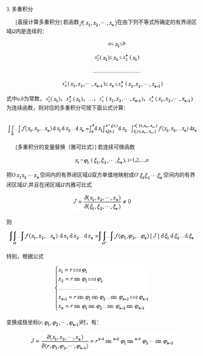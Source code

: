 <div class=Section1>
<p><span lang=EN-US style='font-family:System'>3. </span><span lang=ZH-CN
style='font-family:宋体_GB2312'>多重积分</span></p>
<p><span lang=EN-US style='font-family:宋体_GB2312'>&nbsp;&nbsp;&nbsp;&nbsp;&nbsp;&nbsp; </span><span
lang=EN-US style='font-family:System'>[</span><span lang=ZH-CN
style='font-family:宋体_GB2312'>直接计算多重积分</span><span lang=EN-US style='font-family:
System'>] </span><span lang=ZH-CN style='font-family:宋体_GB2312'>若函数</span><span
lang=EN-US><img width=100 height=23 src="res/17e9d95da129bdd93c34fb6cc6aaaa52_5521_files/2.gif"
align=absmiddle></span><span lang=ZH-CN style='font-family:宋体_GB2312'>在由下列不等式所确定的有界闭区域<i>Ω</i>内是连续的：</span></p>
<p align=center style='text-align:center'><span lang=EN-US style='font-family:
宋体_GB2312'>&nbsp;&nbsp;&nbsp;&nbsp;&nbsp;&nbsp;&nbsp;&nbsp;&nbsp;&nbsp;&nbsp;&nbsp;&nbsp;&nbsp;&nbsp;&nbsp;&nbsp;&nbsp;&nbsp;&nbsp; </span><span
lang=EN-US>&nbsp;</span><i><span lang=EN-US style='font-family:"Times New Roman"'>a</span></i><span
lang=ZH-CN style='font-family:宋体_GB2312'>≤</span><span lang=EN-US
style='font-family:宋体_GB2312'><img width=16 height=22
src="res/17e9d95da129bdd93c34fb6cc6aaaa52_5521_files/Image3991.gif" align=absmiddle></span><span
lang=ZH-CN style='font-family:宋体_GB2312'>≤</span><i><span lang=EN-US
style='font-family:"Times New Roman"'>b</span></i></p>
<p align=center style='text-align:center'><span lang=EN-US style='font-family:
宋体_GB2312'>&nbsp;&nbsp;&nbsp;&nbsp;&nbsp;&nbsp;&nbsp;&nbsp;&nbsp;&nbsp;&nbsp;&nbsp;&nbsp;&nbsp;&nbsp;&nbsp;&nbsp;&nbsp;&nbsp;&nbsp; </span><span
lang=EN-US style='font-family:System'>&nbsp;<img width=15 height=19
src="res/17e9d95da129bdd93c34fb6cc6aaaa52_5521_files/Image3992.gif" align=absmiddle></span><span
lang=EN-US style='font-family:"Times New Roman"'>(<img width=16 height=22
src="res/17e9d95da129bdd93c34fb6cc6aaaa52_5521_files/Image3993.gif" align=absmiddle>)</span><span
lang=ZH-CN style='font-family:宋体_GB2312'>≤</span><span lang=EN-US
style='font-family:宋体_GB2312'><img width=18 height=22
src="res/17e9d95da129bdd93c34fb6cc6aaaa52_5521_files/Image3994.gif" align=absmiddle></span><span
lang=ZH-CN style='font-family:宋体_GB2312'>≤</span><span lang=EN-US
style='font-family:宋体_GB2312'><img width=16 height=19
src="res/17e9d95da129bdd93c34fb6cc6aaaa52_5521_files/Image3995.gif" align=absmiddle></span><span
lang=EN-US> </span><span lang=EN-US style='font-family:"Times New Roman"'>(<img
width=16 height=22 src="res/17e9d95da129bdd93c34fb6cc6aaaa52_5521_files/Image3993.gif" align=absmiddle>)</span></p>
<p align=center style='text-align:center'><span lang=EN-US style='font-family:
System'>&nbsp;&nbsp;&nbsp;&nbsp;&nbsp;&nbsp;&nbsp;&nbsp;&nbsp;&nbsp;&nbsp;&nbsp;&nbsp;&nbsp;&nbsp;&nbsp;&nbsp;&nbsp;&nbsp;&nbsp; &nbsp;</span><span
lang=ZH-CN style='font-family:宋体_GB2312'>………………………</span></p>
<p align=center style='text-align:center'><span lang=EN-US style='font-family:
宋体_GB2312'>&nbsp;&nbsp;&nbsp;&nbsp;&nbsp;&nbsp;&nbsp;&nbsp;&nbsp;&nbsp;&nbsp;&nbsp;&nbsp; </span><span
lang=EN-US>&nbsp;<img width=16 height=19
src="res/17e9d95da129bdd93c34fb6cc6aaaa52_5521_files/Image3996.gif" align=absmiddle></span><span
lang=EN-US style='font-family:"Times New Roman"'>(<img width=89 height=24
src="res/17e9d95da129bdd93c34fb6cc6aaaa52_5521_files/Image3997.gif" align=absmiddle>)</span><span
lang=ZH-CN style='font-family:宋体_GB2312'>≤</span><span lang=EN-US
style='font-family:宋体_GB2312'><img width=18 height=23
src="res/17e9d95da129bdd93c34fb6cc6aaaa52_5521_files/Image3998.gif" align=absmiddle></span><span
lang=ZH-CN style='font-family:宋体_GB2312'>≤</span><span lang=EN-US
style='font-family:宋体_GB2312'><img width=16 height=19
src="res/17e9d95da129bdd93c34fb6cc6aaaa52_5521_files/Image3999.gif" align=absmiddle></span><span
lang=EN-US> </span><span lang=EN-US style='font-family:"Times New Roman"'>(<img
width=89 height=25 src="res/17e9d95da129bdd93c34fb6cc6aaaa52_5521_files/Image4000.gif" align=absmiddle>)</span></p>
<p><span lang=ZH-CN style='font-family:宋体_GB2312'>式中</span><i><span lang=EN-US
style='font-family:"Times New Roman"'>a</span></i><span lang=EN-US
style='font-family:"Times New Roman"'>,<i>b</i></span><span lang=ZH-CN
style='font-family:宋体_GB2312'>为常数，</span><span lang=EN-US style='font-family:
"Times New Roman"'><img width=15 height=19
src="res/17e9d95da129bdd93c34fb6cc6aaaa52_5521_files/Image4001.gif" align=absmiddle></span><span
lang=EN-US style='font-family:"Times New Roman"'>(<img width=16 height=22
src="res/17e9d95da129bdd93c34fb6cc6aaaa52_5521_files/Image3993.gif" align=absmiddle>)</span><span
lang=ZH-CN>，</span><span lang=EN-US style='font-family:"Times New Roman"'><img
width=16 height=19 src="res/17e9d95da129bdd93c34fb6cc6aaaa52_5521_files/Image4002.gif" align=absmiddle></span><span
lang=EN-US> </span><span lang=EN-US style='font-family:"Times New Roman"'>(<img
width=16 height=22 src="res/17e9d95da129bdd93c34fb6cc6aaaa52_5521_files/Image3993.gif" align=absmiddle>)</span><span
lang=ZH-CN style='font-family:宋体_GB2312'>，…，</span><span lang=EN-US
style='font-family:"Times New Roman"'><img width=15 height=19
src="res/17e9d95da129bdd93c34fb6cc6aaaa52_5521_files/Image4003.gif" align=absmiddle></span><span
lang=EN-US> </span><span lang=EN-US style='font-family:"Times New Roman"'>(<img
width=89 height=24 src="res/17e9d95da129bdd93c34fb6cc6aaaa52_5521_files/Image4004.gif" align=absmiddle>)</span><span
lang=ZH-CN style='font-family:宋体_GB2312'>，</span><span lang=EN-US
style='font-family:宋体_GB2312'><img width=14 height=19
src="res/17e9d95da129bdd93c34fb6cc6aaaa52_5521_files/Image4005.gif" align=absmiddle></span><span
lang=EN-US> </span><span lang=EN-US style='font-family:"Times New Roman"'>(<img
width=89 height=24 src="res/17e9d95da129bdd93c34fb6cc6aaaa52_5521_files/Image4006.gif" align=absmiddle>)</span><span
lang=ZH-CN style='font-family:宋体_GB2312'>为连续函数，则对应的多重积分可按下面公式计算：</span></p>
<p align=center style='text-align:center'><span lang=EN-US style='font-family:
宋体_GB2312'>&nbsp;&nbsp;&nbsp;&nbsp;&nbsp;&nbsp; <img width=512 height=33
src="res/17e9d95da129bdd93c34fb6cc6aaaa52_5521_files/1.gif"></span></p>
<p><span lang=EN-US style='font-family:宋体_GB2312'>&nbsp;&nbsp;&nbsp;&nbsp;&nbsp;&nbsp; </span><span
lang=EN-US style='font-family:System'>[</span><span lang=ZH-CN
style='font-family:宋体_GB2312'>多重积分的变量替换（雅可比式）</span><span lang=EN-US
style='font-family:System'>] </span><span lang=ZH-CN style='font-family:宋体_GB2312'>若连续可微函数</span></p>
<p align=center style='text-align:center'><span lang=EN-US style='font-family:
宋体_GB2312'>&nbsp;&nbsp;&nbsp;&nbsp;&nbsp;&nbsp;&nbsp;&nbsp;&nbsp;&nbsp;&nbsp;&nbsp;&nbsp; <img
width=16 height=24 src="res/17e9d95da129bdd93c34fb6cc6aaaa52_5521_files/Image4008.gif" align=absmiddle></span><span
lang=EN-US style='font-family:System'>=<img width=17 height=24
src="res/17e9d95da129bdd93c34fb6cc6aaaa52_5521_files/Image4009.gif" align=absmiddle> </span><span
lang=EN-US style='font-family:"Times New Roman"'>(<img width=80 height=25
src="res/17e9d95da129bdd93c34fb6cc6aaaa52_5521_files/Image4010.gif" align=absmiddle>),</span><span
lang=EN-US style='font-family:System'> </span><span lang=EN-US
style='font-family:"Times New Roman"'>i=1,2,</span><span lang=ZH-CN>…</span><span
lang=EN-US style='font-family:"Times New Roman"'>,<i>n</i></span></p>
<p><span lang=ZH-CN style='font-family:宋体_GB2312'>把</span><i><span lang=EN-US
style='font-family:System'>O<img width=64 height=24
src="res/17e9d95da129bdd93c34fb6cc6aaaa52_5521_files/Image4011.gif" align=absmiddle></span></i><span
lang=ZH-CN style='font-family:宋体_GB2312'>空间内的有界闭区域<i>Ω</i>双方单值地映射成</span><i><span
lang=EN-US style='font-family:System'>O'<img width=64 height=25
src="res/17e9d95da129bdd93c34fb6cc6aaaa52_5521_files/Image4012.gif" align=absmiddle></span></i><span
lang=ZH-CN style='font-family:宋体_GB2312'>空间内的有界闭区域<i>Ω</i></span><span
lang=EN-US style='font-family:System'>',</span><span lang=ZH-CN
style='font-family:宋体_GB2312'>并且在闭区域<i>Ω</i></span><span lang=EN-US
style='font-family:System'>'</span><span lang=ZH-CN style='font-family:宋体_GB2312'>内雅可比式</span></p>
<p align=center style='text-align:center'><span lang=EN-US style='font-family:
System'><img width=156 height=46 src="res/17e9d95da129bdd93c34fb6cc6aaaa52_5521_files/Image4013.gif"></span></p>
<p><span lang=ZH-CN style='font-family:宋体_GB2312'>则</span></p>
<p align=center style='text-align:center'><span lang=EN-US style='font-family:
System'><img width=492 height=38 src="res/17e9d95da129bdd93c34fb6cc6aaaa52_5521_files/Image4014.gif"></span></p>
<p><span lang=ZH-CN style='font-family:宋体_GB2312'>特别，根据公式</span></p>
<p align=center style='text-align:center'><span lang=EN-US style='font-family:
System'><img width=252 height=121 src="res/17e9d95da129bdd93c34fb6cc6aaaa52_5521_files/Image4015.gif"></span></p>
<p><span lang=ZH-CN style='font-family:宋体_GB2312'>变换成极坐标</span><span
lang=EN-US style='font-family:System'>(<i>r</i>,<img width=93 height=25
src="res/17e9d95da129bdd93c34fb6cc6aaaa52_5521_files/Image4016.gif" align=absmiddle>)</span><span
lang=ZH-CN style='font-family:宋体_GB2312'>时，有：</span></p>
<p align=center style='text-align:center'><span lang=EN-US style='font-family:
System'><img width=380 height=46 src="res/17e9d95da129bdd93c34fb6cc6aaaa52_5521_files/Image4017.gif"></span></p>
</div>